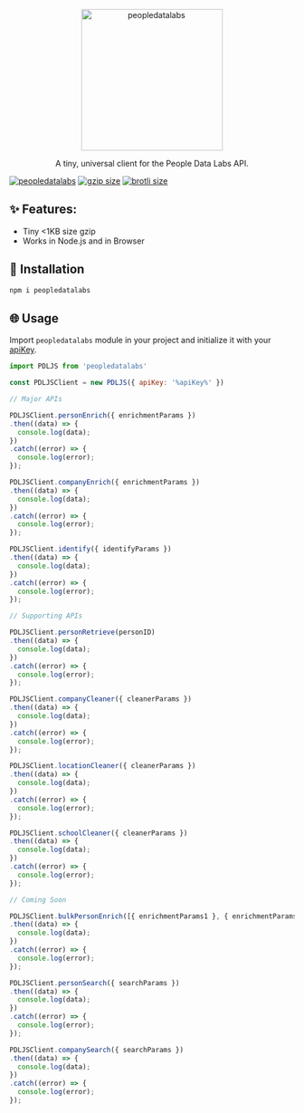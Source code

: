<p align="center">
<img src="https://www.peopledatalabs.com/static/media/company-logo.9b87e290.svg" width="250" alt="peopledatalabs">
</p>
<p align="center">
A tiny, universal client for the People Data Labs API.
</p>

<div>
<a href="https://www.npmjs.com/package/peopledatalabs"><img src="https://img.shields.io/npm/v/peopledatalabs" alt="peopledatalabs"></a>
<a href="https://unpkg.com/peopledatalabs-js"><img src="https://img.badgesize.io/https://unpkg.com/peopledatalabs@1.0.0/dist/index.js?compression=gzip" alt="gzip size"></a>
<a href="https://unpkg.com/peopledatalabs"><img src="https://img.badgesize.io/https://unpkg.com/peopledatalabs@1.0.0/dist/index.js?compression=brotli" alt="brotli size"></a>
</div>

## ✨ Features:
- Tiny <1KB size gzip
- Works in Node.js and in Browser

## 🔧 Installation

```bash
npm i peopledatalabs
```

## 🌐 Usage

Import `peopledatalabs` module in your project and initialize it with your [apiKey](https://www.peopledatalabs.com).

```js
import PDLJS from 'peopledatalabs'

const PDLJSClient = new PDLJS({ apiKey: '%apiKey%' })

// Major APIs

PDLJSClient.personEnrich({ enrichmentParams })
.then((data) => {
  console.log(data);
})
.catch((error) => {
  console.log(error);
});

PDLJSClient.companyEnrich({ enrichmentParams })
.then((data) => {
  console.log(data);
})
.catch((error) => {
  console.log(error);
});

PDLJSClient.identify({ identifyParams })
.then((data) => {
  console.log(data);
})
.catch((error) => {
  console.log(error);
});

// Supporting APIs

PDLJSClient.personRetrieve(personID)
.then((data) => {
  console.log(data);
})
.catch((error) => {
  console.log(error);
});

PDLJSClient.companyCleaner({ cleanerParams })
.then((data) => {
  console.log(data);
})
.catch((error) => {
  console.log(error);
});

PDLJSClient.locationCleaner({ cleanerParams })
.then((data) => {
  console.log(data);
})
.catch((error) => {
  console.log(error);
});

PDLJSClient.schoolCleaner({ cleanerParams })
.then((data) => {
  console.log(data);
})
.catch((error) => {
  console.log(error);
});

// Coming Soon

PDLJSClient.bulkPersonEnrich([{ enrichmentParams1 }, { enrichmentParams2 }])
.then((data) => {
  console.log(data);
})
.catch((error) => {
  console.log(error);
});

PDLJSClient.personSearch({ searchParams })
.then((data) => {
  console.log(data);
})
.catch((error) => {
  console.log(error);
});

PDLJSClient.companySearch({ searchParams })
.then((data) => {
  console.log(data);
})
.catch((error) => {
  console.log(error);
});
```
